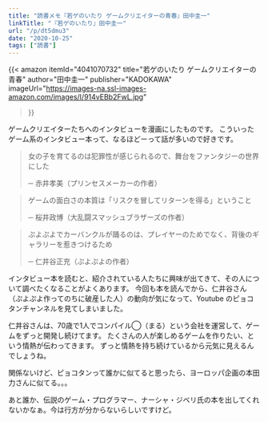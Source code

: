 ```yaml
---
title: "読書メモ『若ゲのいたり ゲームクリエイターの青春』田中圭一"
linkTitle: "『若ゲのいたり』田中圭一"
url: "/p/dt5dmu3"
date: "2020-10-25"
tags: ["読書"]
---
```


{{< amazon
  itemId="4041070732"
  title="若ゲのいたり ゲームクリエイターの青春"
  author="田中圭一"
  publisher="KADOKAWA"
  imageUrl="https://images-na.ssl-images-amazon.com/images/I/914vEBb2FwL.jpg"
>}}

ゲームクリエイターたちへのインタビューを漫画にしたものです。
こういったゲーム系のインタビュー本って、なるほどーって話が多いので好きです。

> 女の子を育てるのは犯罪性が感じられるので、舞台をファンタジーの世界にした
>
> ─ 赤井孝美（プリンセスメーカーの作者）

> ゲームの面白さの本質は「リスクを冒してリターンを得る」ということ
>
> ─ 桜井政博（大乱闘スマッシュブラザーズの作者）

> ぷよぷよでカーバンクルが踊るのは、プレイヤーのためでなく、背後のギャラリーを惹きつけるため
>
> ─ 仁井谷正充（ぷよぷよの作者）

インタビュー本を読むと、紹介されている人たちに興味が出てきて、その人について調べたくなることがよくあります。
今回も本を読んでから、仁井谷さん（ぷよぷよ作ってのちに破産した人）の動向が気になって、Youtube のピョコタンチャンネルを見てしまいました。

仁井谷さんは、70歳で1人でコンパイル◯（まる）という会社を運営して、ゲームをずっと開発し続けてます。
たくさんの人が楽しめるゲームを作りたい、という情熱が伝わってきます。
ずっと情熱を持ち続けているから元気に見えるんでしょうね。

関係ないけど、ピョコタンって誰かに似てると思ったら、ヨーロッパ企画の本田力さんに似てる。。。

あと誰か、伝説のゲーム・プログラマー、ナーシャ・ジベリ氏の本を出してくれないかなぁ。今は行方が分からないらしいですけど。

